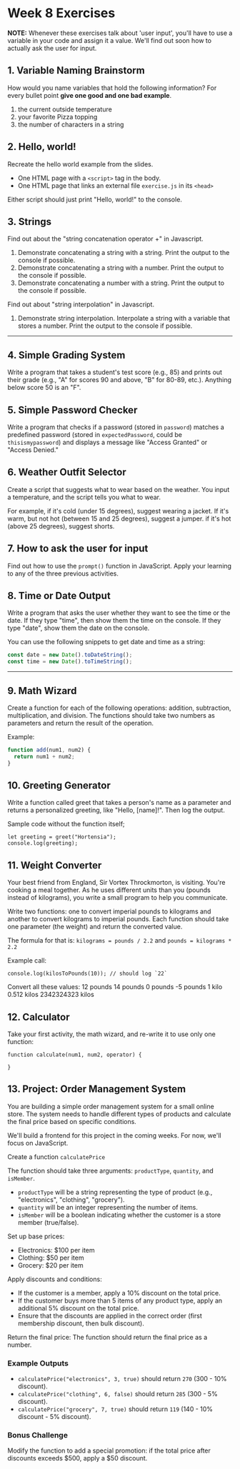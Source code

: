# Week 8 Exercises


**NOTE:** Whenever these exercises talk about 'user input', you'll have to use a
variable in your code and assign it a value. We'll find out soon how to actually
ask the user for input.

## 1. Variable Naming Brainstorm

How would you name variables that hold the following information? For every bullet point
**give one good and one bad example**.

1. the current outside temperature
2. your favorite Pizza topping
3. the number of characters in a string

## 2. Hello, world!

Recreate the hello world example from the slides.

- One HTML page with a `<script>` tag in the body.
- One HTML page that links an external file `exercise.js` in its `<head>`

Either script should just print "Hello, world!" to the console.

## 3. Strings

Find out about the "string concatenation operator +" in Javascript.

1. Demonstrate concatenating a string with a string. Print the output to the console if possible.
2. Demonstrate concatenating a string with a number. Print the output to the console if possible.
3. Demonstrate concatenating a number with a string. Print the output to the console if possible.

Find out about "string interpolation" in Javascript.

1. Demonstrate string interpolation. Interpolate a string with a variable that stores a number.
   Print the output to the console if possible.

---

## 4. Simple Grading System

Write a program that takes a student's test score (e.g., 85) and prints out
their grade (e.g., "A" for scores 90 and above, "B" for 80-89, etc.). Anything
below score 50 is an "F".

## 5. Simple Password Checker

Write a program that checks if a password (stored in `password`) matches a predefined password
(stored in `expectedPassword`, could be `thisismypassword`) and displays a message like 
"Access Granted" or "Access Denied."

## 6. Weather Outfit Selector

Create a script that suggests what to wear based on the weather. You input a temperature,
and the script tells you what to wear.

For example, if it's cold (under 15 degrees), suggest wearing a jacket.
If it's warm, but not hot (between 15 and 25 degrees), suggest a jumper.
if it's hot (above 25 degrees), suggest shorts.

## 7. How to ask the user for input

Find out how to use the `prompt()` function in JavaScript. Apply your learning to any of the three
previous activities.

## 8. Time or Date Output

Write a program that asks the user whether they want to see the time or the
date. If they type "time", then show them the time on the console. If they type
"date", show them the date on the console.

You can use the following snippets to get date and time as a string:
```js
const date = new Date().toDateString();
const time = new Date().toTimeString();
```

---

## 9. Math Wizard
Create a function for each of the following operations: addition, subtraction, multiplication, and division.
The functions should take two numbers as parameters and return the result of the operation.

Example:
```js
function add(num1, num2) {
  return num1 + num2;
}
```

## 10. Greeting Generator
Write a function called greet that takes a person's name as a parameter and returns a personalized greeting, like "Hello, [name]!".
Then log the output.

Sample code without the function itself;
```
let greeting = greet("Hortensia");
console.log(greeting);
```

## 11. Weight Converter
Your best friend from England, Sir Vortex Throckmorton, is visiting. You're cooking a meal together.
As he uses different units than you (pounds instead of kilograms), you write a small program to help
you communicate.

Write two functions: one to convert imperial pounds to kilograms and another to convert kilograms to imperial pounds.
Each function should take one parameter (the weight) and return the converted value.

The formula for that is: `kilograms = pounds / 2.2` and `pounds = kilograms * 2.2`

Example call:
```
console.log(kilosToPounds(10)); // should log `22`
```

Convert all these values:
12 pounds
14 pounds
0 pounds
-5 pounds
1 kilo
0.512 kilos
2342324323 kilos

## 12. Calculator
Take your first activity, the math wizard, and re-write it to use only one function:

```
function calculate(num1, num2, operator) {

}
```

## 13. Project: Order Management System
You are building a simple order management system for a small online store. The system needs to handle different types of products and calculate the final price based on specific conditions.

We'll build a frontend for this project in the coming weeks. For now, we'll focus on JavaScript.

Create a function `calculatePrice`

The function should take three arguments: `productType`, `quantity`, and `isMember`.

- `productType` will be a string representing the type of product (e.g., "electronics", "clothing", "grocery").
- `quantity` will be an integer representing the number of items.
- `isMember` will be a boolean indicating whether the customer is a store member (true/false).

Set up base prices:
- Electronics: $100 per item
- Clothing: $50 per item
- Grocery: $20 per item

Apply discounts and conditions:
- If the customer is a member, apply a 10% discount on the total price.
- If the customer buys more than 5 items of any product type, apply an additional 5% discount on the total price.
- Ensure that the discounts are applied in the correct order (first membership discount, then bulk discount).

Return the final price: The function should return the final price as a number.

### Example Outputs

- `calculatePrice("electronics", 3, true)` should return `270` (300 - 10% discount).
- `calculatePrice("clothing", 6, false)` should return `285` (300 - 5% discount).
- `calculatePrice("grocery", 7, true)` should return `119` (140 - 10% discount - 5% discount).

### Bonus Challenge

Modify the function to add a special promotion: if the total price after discounts exceeds $500, apply a $50 discount.

